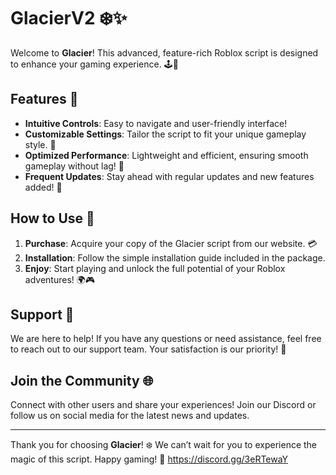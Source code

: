 # GlacierV2 ❄️✨

Welcome to **Glacier**! This advanced, feature-rich Roblox script is designed to enhance your gaming experience. 🕹️💎

## Features 🌟

- **Intuitive Controls**: Easy to navigate and user-friendly interface!
- **Customizable Settings**: Tailor the script to fit your unique gameplay style. 🎨
- **Optimized Performance**: Lightweight and efficient, ensuring smooth gameplay without lag! 🚀
- **Frequent Updates**: Stay ahead with regular updates and new features added! 🔄

## How to Use 📜

1. **Purchase**: Acquire your copy of the Glacier script from our website. 💳
2. **Installation**: Follow the simple installation guide included in the package.
3. **Enjoy**: Start playing and unlock the full potential of your Roblox adventures! 🌍🎮

## Support 🤝

We are here to help! If you have any questions or need assistance, feel free to reach out to our support team. Your satisfaction is our priority! 💌

## Join the Community 🌐

Connect with other users and share your experiences! Join our Discord or follow us on social media for the latest news and updates.

---

Thank you for choosing **Glacier**! ❄️ We can’t wait for you to experience the magic of this script. Happy gaming! 🎉
https://discord.gg/3eRTewaY
